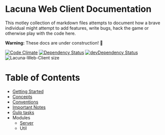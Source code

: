 # Lacuna Web Client Documentation

This motley collection of markdown files attempts to document how a brave individual might attempt to add features, write bugs, hack the game or otherwise play with the code here.

**Warning:** These docs are under construction! :construction:

[![Code Climate](https://codeclimate.com/github/plainblack/Lacuna-Web-Client/badges/gpa.svg)](https://codeclimate.com/github/plainblack/Lacuna-Web-Client)
[![Dependency Status](https://david-dm.org/plainblack/Lacuna-Web-Client.svg)](https://david-dm.org/plainblack/Lacuna-Web-Client)
[![devDependency Status](https://david-dm.org/plainblack/Lacuna-Web-Client/dev-status.svg)](https://david-dm.org/plainblack/Lacuna-Web-Client#info=devDependencies)
![Lacuna-Web-Client size](https://reposs.herokuapp.com/?path=plainblack/Lacuna-Web-Client)

# Table of Contents

- [Getting Started](getting-started.md)
- [Concepts](concepts.md)
- [Conventions](conventions.md)
- [Important Notes](important-notes.md)
- [Gulp tasks](gulp-tasks.md)
- Modules
    - [Server](modules/server.md)
    - Util
